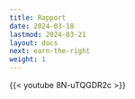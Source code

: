 ```yaml
---
title: Rapport
date: 2024-03-18
lastmod: 2024-03-21
layout: docs
next: earn-the-right
weight: 1
---
```


{{< youtube 8N-uTQGDR2c >}}
